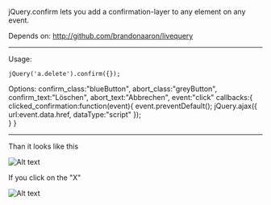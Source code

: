 jQuery.confirm lets you add a confirmation-layer to any element on any event.

Depends on:
    http://github.com/brandonaaron/livequery
    
--------
Usage:

    jQuery('a.delete').confirm({});

Options:
    confirm_class:"blueButton",
    abort_class:"greyButton",
    confirm_text:"L&ouml;schen",
    abort_text:"Abbrechen",
    event:"click"
    callbacks:{
        clicked_confirmation:function(event){
            event.preventDefault();
            jQuery.ajax({
                url:event.data.href,
                dataType:"script"
            });                    
        }
    }
    
--------    
Than it looks like this

![Alt text](http://pickhost.eu/images/0003/4559/Picture_3.png)

If you click on the "X"

![Alt text](http://pickhost.eu/images/0003/4560/Picture_4.png)



